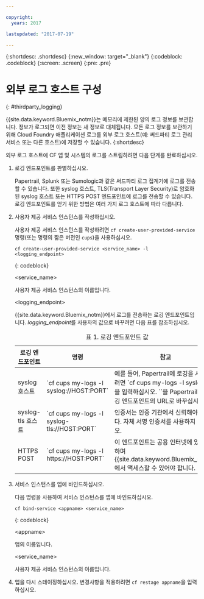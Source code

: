 ```yaml
---

copyright:
  years: 2017

lastupdated: "2017-07-19"

---
```



{:shortdesc: .shortdesc}
{:new_window: target="_blank"}
{:codeblock: .codeblock}
{:screen: .screen}
{:pre: .pre}


# 외부 로그 호스트 구성
{: #thirdparty_logging}

{{site.data.keyword.Bluemix_notm}}는 메모리에 제한된 양의 로그 정보를 보관합니다. 정보가 로그되면 이전 정보는 새 정보로 대체됩니다. 모든 로그 정보를 보관하기 위해 Cloud Foundry 애플리케이션 로그를 외부 로그 호스트(예: 써드파티 로그 관리 서비스 또는 다른 호스트)에 저장할 수 있습니다.
{:shortdesc}

외부 로그 호스트에 CF 앱 및 시스템의 로그를 스트림하려면 다음 단계를 완료하십시오.

  1. 로깅 엔드포인트를 판별하십시오.

	 Papertrail, Splunk 또는 Sumologic과 같은 써드파티 로그 집계기에 로그를 전송할 수 있습니다. 또한 syslog 호스트, TLS(Transport Layer Security)로 암호화된 syslog 호스트 또는 HTTPS POST 엔드포인트에 로그를 전송할 수 있습니다. 로깅 엔드포인트를 얻기 위한 방법은 여러 가지 로그 호스트에 따라 다릅니다.

  2. 사용자 제공 서비스 인스턴스를 작성하십시오.

	 사용자 제공 서비스 인스턴스를 작성하려면 `cf create-user-provided-service` 명령(또는 명령의 짧은 버전인 `cups`)을 사용하십시오.
	 
	 ```
	 cf create-user-provided-service <service_name> -l <logging_endpoint>
	 ```
	 {: codeblock}
	 
	 &lt;service_name&gt;

	 사용자 제공 서비스 인스턴스의 이름입니다.

	 &lt;logging_endpoint&gt;

	 {{site.data.keyword.Bluemix_notm}}에서 로그를 전송하는 로깅 엔드포인트입니다. *logging_endpoint*를 사용자의 값으로 바꾸려면 다음 표를 참조하십시오.

	 <table>
	 <caption>표 1. 로깅 엔드포인트 값</caption>
     <thead>
     <tr>
     <th>로깅 엔드포인트</th>
     <th>명령</th>
	 <th>참고</th>
     </tr>
     </thead>
     <tbody>
     <tr>
     <td>syslog 호스트</td>
     <td>`cf cups my-logs -l syslog://HOST:PORT`</td>
	 <td>예를 들어, Papertrail에 로깅을 사용하려면 `cf cups my-logs -l syslog://<papertrail-url>`을 입력하십시오. `<papertrail-url>`을 Papertrail에서 로깅 엔드포인트의 URL로 바꾸십시오.</td>
     </tr>
	 <tr>
     <td>syslog-tls 호스트</td>
     <td>`cf cups my-logs -l syslog-tls://HOST:PORT`</td>
	 <td>인증서는 인증 기관에서 신뢰해야 합니다. 자체 서명 인증서를 사용하지 마십시오.</td>
     </tr>
	 <tr>
     <td>HTTPS POST</td>
     <td>`cf cups my-logs -l https://HOST:PORT`</td>
	 <td>이 엔드포인트는 공용 인터넷에 있어야 하며 {{site.data.keyword.Bluemix_notm}}에서 액세스할 수 있어야 합니다.</td>
     </tr>
     </tbody>
     </table>
  3. 서비스 인스턴스를 앱에 바인드하십시오. 

	 다음 명령을 사용하여 서비스 인스턴스를 앱에 바인드하십시오.

	 ```
	 cf bind-service <appname> <service_name>
	 ```
	 {: codeblock}
	 
	 &lt;appname&gt;

	 앱의 이름입니다.

	 &lt;service_name&gt;

	 사용자 제공 서비스 인스턴스의 이름입니다.

  4. 앱을 다시 스테이징하십시오.
     변경사항을 적용하려면 `cf restage appname`을 입력하십시오.

